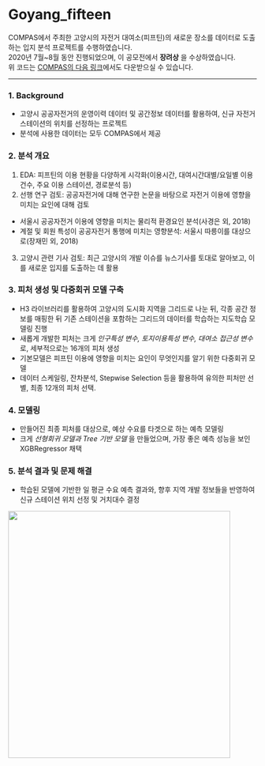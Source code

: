 # Goyang_fifteen
COMPAS에서 주최한 고양시의 자전거 대여소(피프틴)의 새로운 장소를 데이터로 도출하는 입지 분석 프로젝트를 수행하였습니다.  
2020년 7월~8월 동안 진행되었으며, 이 공모전에서 __장려상__ 을 수상하였습니다.  
위 코드는 [COMPAS의 다음 링크](https://compas.lh.or.kr/subj/past/code?subjNo=SBJ_2007_001&teamNo=590)에서도 다운받으실 수 있습니다.

---
### 1. Background
- 고양시 공공자전거의 운영이력 데이터 및 공간정보 데이터를 활용하여, 신규 자전거 스테이션의 위치를 선정하는 프로젝트 
- 분석에 사용한 데이터는 모두 COMPAS에서 제공
### 2. 분석 개요
1. EDA: 피프틴의 이용 현황을 다양하게 시각화(이용시간, 대여시간대별/요일별 이용건수, 주요 이용 스테이션, 경로분석 등)
2. 선행 연구 검토: 공공자전거에 대해 연구한 논문을 바탕으로 자전거 이용에 영향을 미치는 요인에 대해 검토
  - 서울시 공공자전거 이용에 영향을 미치는 물리적 환경요인 분석(사경은 외, 2018)
  - 계절 및 회원 특성이 공공자전거 통행에 미치는 영향분석: 서울시 따릉이를 대상으로(장재민 외, 2018)
3. 고양시 관련 기사 검토: 최근 고양시의 개발 이슈를 뉴스기사를 토대로 알아보고, 이를 새로운 입지를 도출하는 데 활용
### 3. 피처 생성 및 다중회귀 모델 구축
- H3 라이브러리를 활용하여 고양시의 도시화 지역을 그리드로 나눈 뒤, 각종 공간 정보를 매핑한 뒤 기존 스테이션을 포함하는 그리드의 데이터를 학습하는 지도학습 모델링 진행
- 새롭게 개발한 피처는 크게 _인구특성 변수, 토지이용특성 변수, 대여소 접근성 변수_ 로, 세부적으로는 16개의 피처 생성 
- 기본모델은 피프틴 이용에 영향을 미치는 요인이 무엇인지를 알기 위한 다중회귀 모델
- 데이터 스케일링, 잔차분석, Stepwise Selection 등을 활용하여 유의한 피처만 선별, 최종 12개의 피처 선택. 
### 4. 모델링
- 만들어진 최종 피처를 대상으로, 예상 수요를 타겟으로 하는 예측 모델링 
- 크게 _선형회귀 모델과 Tree 기반 모델_ 을 만들었으며, 가장 좋은 예측 성능을 보인 XGBRegressor 채택 
### 5. 분석 결과 및 문제 해결 
- 학습된 모델에 기반한 일 평균 수요 예측 결과와, 향후 지역 개발 정보들을 반영하여 신규 스테이션 위치 선정 및 거치대수 결정 


<img src=https://user-images.githubusercontent.com/48719168/111165057-f6390580-85e1-11eb-9000-25b8f7ace710.jpg  width="450" height="500">


